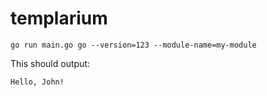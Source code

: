 # templarium

```shell
go run main.go go --version=123 --module-name=my-module
```

This should output:

```
Hello, John!
```
